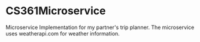 # CS361Microservice
Microservice Implementation for my partner's trip planner. The microservice uses weatherapi.com for weather information.
